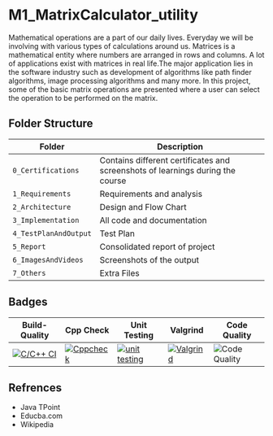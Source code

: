 # M1_MatrixCalculator_utility
Mathematical operations are a part of our daily lives. Everyday we will be involving with various types of calculations around us. Matrices is a mathematical entity where numbers are arranged in rows and columns. A lot of applications exist with matrices in real life.The major application lies in the software industry such as development of algorithms like path finder algorithms, image processing algorithms and many more. In this project, some of the basic matrix operations are presented where a user can select the operation to be performed on the matrix.
## Folder Structure
| Folder | Description |
|--------|-------------|
| `0_Certifications` | Contains different certificates and screenshots of learnings during the course |
| `1_Requirements` | Requirements and analysis |
| `2_Architecture` | Design and Flow Chart |
| `3_Implementation` | All code and documentation |
| `4_TestPlanAndOutput` | Test Plan |
| `5_Report` | Consolidated report of project |
| `6_ImagesAndVideos` | Screenshots of the output |
| `7_Others` | Extra Files |
## Badges
| Build-Quality | Cpp Check | Unit Testing | Valgrind | Code Quality|
|------------|----------|------------|------------|-----------|
|[![C/C++ CI](https://github.com/nimishpalod/M1_MatrixCalculator_utility/actions/workflows/linuxc-cpp.yml/badge.svg)](https://github.com/nimishpalod/M1_MatrixCalculator_utility/actions/workflows/linuxc-cpp.yml) | [![Cppcheck](https://github.com/nimishpalod/M1_MatrixCalculator_utility/actions/workflows/static-cpp.yml/badge.svg)](https://github.com/nimishpalod/M1_MatrixCalculator_utility/actions/workflows/static-cpp.yml) | [![unit testing](https://github.com/nimishpalod/M1_MatrixCalculator_utility/actions/workflows/unitTest.yml/badge.svg)](https://github.com/nimishpalod/M1_MatrixCalculator_utility/actions/workflows/unitTest.yml) | [![Valgrind](https://github.com/nimishpalod/M1_MatrixCalculator_utility/actions/workflows/Valgrind.yml/badge.svg)](https://github.com/nimishpalod/M1_MatrixCalculator_utility/actions/workflows/Valgrind.yml) | ![Code Quality](https://api.codiga.io/project/31035/status/svg) |
 ## Refrences
 * Java TPoint
 * Educba.com
 * Wikipedia 
 
